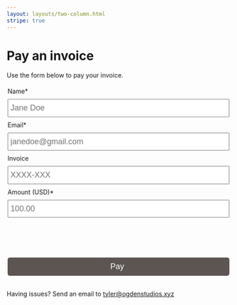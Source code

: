 ```yaml
---
layout: layouts/two-column.html
stripe: true
---
```

<style>
fieldset {
    border: none;
    padding-left: 0;
    padding-right: 0;
}

input[type="text"],
input[type="email"],
input[type="tel"],
#submit,
#statusClose,
#card-element {
    box-sizing: border-box;
    font-size: 18px;
    height: 2.25em;
    margin: 0.5em 0;
    padding-left: 0.25em;
    width: 100%;
}

#card-element {
  margin-bottom: 0;
}

#submit,
#statusClose {
    background: #5c5552;
    border: none;
    border-radius: 5px;
    color: white;
    margin-top: 1em;
    padding-left: 0;
}

#statusClose {
  display: none;
}

#status {
  position: fixed;
  top: 0;
  left: 0;
  background: rgba(0, 0, 0, 0.6);
  height: 100%;
  width: 100%;
  display: none;
}

#status.active {
  display: block;
}

#status .info {
  background: #5c5552;
  box-sizing: border-box;
  color: white;
  padding: 1em;
  position: absolute;
  top: 50%;
  left: 50%;
  text-align: center;
  transform: translate(-50%, -50%);
  width: 80%;
  max-width: 500px;
}

.lds-dual-ring {
  display: block;
  margin: 0 auto;
  width: 80px;
  height: 80px;
}
.lds-dual-ring:after {
  content: '';
  display: block;
  width: 64px;
  height: 64px;
  margin: 2px;
  border-radius: 50%;
  border: 6px solid #fff;
  border-color: #fff transparent #fff transparent;
  animation: lds-dual-ring 1.2s linear infinite;
}
@keyframes lds-dual-ring {
  0% {
    transform: rotate(0deg);
  }
  100% {
    transform: rotate(360deg);
  }
}

</style>

# Pay an invoice

Use the form below to pay your invoice. 

<form id="payment-form">
    <fieldset>
        <label for="name" data-tid="form.name_label">Name*</label>
        <input id="name" data-tid="form.name_placeholder" type="text" placeholder="Jane Doe" required="" autocomplete="name"><br>
        <label for="email" data-tid="form.email_label">Email*</label>
        <input id="email" data-tid="form.email_placeholder" type="email" placeholder="janedoe@gmail.com" required="" autocomplete="email"><br>
        <label for="invoice" data-tid="form.invoice_label">Invoice</label>
        <input id="invoice" data-tid="form.invoice_placeholder" type="tel" placeholder="XXXX-XXX" autocomplete="tel"><br>
        <label for="amount" data-tid="form.amount_label">Amount (USD)*</label>
        <input id="amount" data-tid="form.amount_placeholder" type="tel" placeholder="100.00" required="" autocomplete="tel" pattern="(?=.*?\d)^\$?(([1-9]\d{0,2}(\d{3})*)|\d+)?(\.\d{1,2})?$"><br>
    </fieldset>
    <fieldset>
        <div id="card-element">
        <!-- Elements will create input elements here -->
        </div>
        <!-- We'll put the error messages in this element -->
        <div id="card-errors" role="alert"></div>
        <button id="submit">Pay</button>
    </fieldset>
</form>

<p>Having issues? Send an email to <a href="mailto:tyler@ogdenstudios.xyz">tyler@ogdenstudios.xyz</a></p>

<div id="status">
  <div class="info">
    <p id="statusMessage">Payment processing</p>
    <div class="lds-dual-ring"></div>
    <button id="statusClose">Close</button>
  </div>
</div>

<script>
var stripe = Stripe('pk_live_ffjygMF2UT4JlS3VPOUrOXnh00c71u6hkV');
var elements = stripe.elements();

var style = {
  base: {
    color: "#32325d",
  }
};
var card = elements.create("card", { style: style });
card.mount("#card-element");

card.addEventListener('change', ({error}) => {
  const displayError = document.getElementById('card-errors');
  if (error) {
    displayError.textContent = error.message;
  } else {
    displayError.textContent = '';
  }
});

var form = document.getElementById('payment-form');

form.addEventListener('submit', function(event) {
  event.preventDefault();
  document.getElementById('status').classList.add('active');
  var name = document.getElementById('name').value
  var email = document.getElementById('email').value
  var invoice = document.getElementById('invoice').value
  var amount = document.getElementById('amount').value * 100
  var paymentInformation = {
      name: name,
      email: email,
      invoice: invoice, 
      amount: amount,
      card: card
  }
  fetch('/.netlify/functions/purchase', {
      method: 'POST',
      headers: {
          'Content-Type': 'application/json'
      },
      body: JSON.stringify(paymentInformation)
  })
  .then(function(response) {
      response.json().then(
          function(json) {
              var clientSecret = json.client_secret
              confirmPayment(clientSecret, paymentInformation)
          }
      )
  });
});

function confirmPayment(clientSecret, paymentInformation) {
  stripe.confirmCardPayment(clientSecret, {
    payment_method: {
      card: paymentInformation.card,
      billing_details: {
        name: paymentInformation.name,
        email: paymentInformation.email
       },
        metadata: {
            invoice: paymentInformation.invoice
        }
    }
  }).then(function(result) {
    document.querySelector(".lds-dual-ring").style.display = 'none';
    document.querySelector("#statusClose").style.display = 'block';
    if (result.error) {
      document.getElementById('statusMessage').innerText = result.error.message
    } else {
      // The payment has been processed!
      if (result.paymentIntent.status === 'succeeded') {
        document.getElementById('statusMessage').innerText = 'Your payment for $' + result.paymentIntent.amount / 100 + ' was successful. Thank you!' 
        // Show a success message to your customer
        // There's a risk of the customer closing the window before callback
        // execution. Set up a webhook or plugin to listen for the
        // payment_intent.succeeded event that handles any business critical
        // post-payment actions.
      }
    }
  });
}

var closeButton = document.getElementById('statusClose').addEventListener('click', function() {
  document.getElementById('statusMessage').innerText = 'Payment processing';
  document.querySelector(".lds-dual-ring").style.display = 'block';
  document.querySelector("#statusClose").style.display = 'none';
  document.getElementById('status').classList.remove('active');
})
</script>
